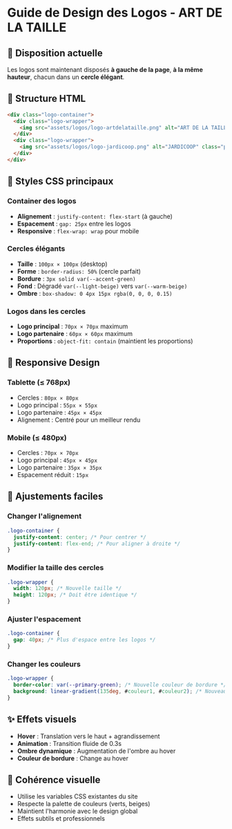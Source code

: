 # Guide de Design des Logos - ART DE LA TAILLE

## 🎨 Disposition actuelle

Les logos sont maintenant disposés **à gauche de la page**, **à la même hauteur**, chacun dans un **cercle élégant**.

## 📐 Structure HTML

```html
<div class="logo-container">
  <div class="logo-wrapper">
    <img src="assets/logos/logo-artdelataille.png" alt="ART DE LA TAILLE" class="main-logo">
  </div>
  <div class="logo-wrapper">
    <img src="assets/logos/logo-jardicoop.png" alt="JARDICOOP" class="partner-logo">
  </div>
</div>
```

## 🎯 Styles CSS principaux

### Container des logos
- **Alignement** : `justify-content: flex-start` (à gauche)
- **Espacement** : `gap: 25px` entre les logos
- **Responsive** : `flex-wrap: wrap` pour mobile

### Cercles élégants
- **Taille** : `100px × 100px` (desktop)
- **Forme** : `border-radius: 50%` (cercle parfait)
- **Bordure** : `3px solid var(--accent-green)`
- **Fond** : Dégradé `var(--light-beige)` vers `var(--warm-beige)`
- **Ombre** : `box-shadow: 0 4px 15px rgba(0, 0, 0, 0.15)`

### Logos dans les cercles
- **Logo principal** : `70px × 70px` maximum
- **Logo partenaire** : `60px × 60px` maximum
- **Proportions** : `object-fit: contain` (maintient les proportions)

## 📱 Responsive Design

### Tablette (≤ 768px)
- Cercles : `80px × 80px`
- Logo principal : `55px × 55px`
- Logo partenaire : `45px × 45px`
- Alignement : Centré pour un meilleur rendu

### Mobile (≤ 480px)
- Cercles : `70px × 70px`
- Logo principal : `45px × 45px`
- Logo partenaire : `35px × 35px`
- Espacement réduit : `15px`

## 🔧 Ajustements faciles

### Changer l'alignement
```css
.logo-container {
  justify-content: center; /* Pour centrer */
  justify-content: flex-end; /* Pour aligner à droite */
}
```

### Modifier la taille des cercles
```css
.logo-wrapper {
  width: 120px; /* Nouvelle taille */
  height: 120px; /* Doit être identique */
}
```

### Ajuster l'espacement
```css
.logo-container {
  gap: 40px; /* Plus d'espace entre les logos */
}
```

### Changer les couleurs
```css
.logo-wrapper {
  border-color: var(--primary-green); /* Nouvelle couleur de bordure */
  background: linear-gradient(135deg, #couleur1, #couleur2); /* Nouveau dégradé */
}
```

## ✨ Effets visuels

- **Hover** : Translation vers le haut + agrandissement
- **Animation** : Transition fluide de 0.3s
- **Ombre dynamique** : Augmentation de l'ombre au hover
- **Couleur de bordure** : Change au hover

## 🎨 Cohérence visuelle

- Utilise les variables CSS existantes du site
- Respecte la palette de couleurs (verts, beiges)
- Maintient l'harmonie avec le design global
- Effets subtils et professionnels